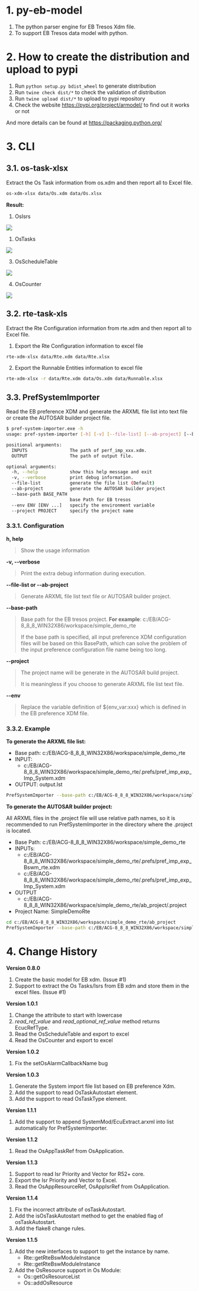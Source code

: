 # 1. py-eb-model

1. The python parser engine for EB Tresos Xdm file.
2. To support EB Tresos data model with python.

# 2. How to create the distribution and upload to pypi

1. Run `python setup.py bdist_wheel` to generate distribution
2. Run `twine check dist/*` to check the validation of distribution
3. Run `twine upload dist/*` to upload to pypi repository
4. Check the website https://pypi.org/project/armodel/ to find out it works or not

And more details can be found at https://packaging.python.org/  

# 3. CLI 

## 3.1. os-task-xlsx

Extract the Os Task information from os.xdm and then report all to Excel file.

```bash
os-xdm-xlsx data/Os.xdm data/Os.xlsx
```

**Result:**

1. OsIsrs

![](doc/os-xdm-xlsx/os_isr_in_excel.png)

1. OsTasks

![](doc/os-xdm-xlsx/os_task_in_excel.png)

3. OsScheduleTable

![](doc/os-xdm-xlsx/os_schedule_table_in_excel.png)

4. OsCounter

![](doc/os-xdm-xlsx/os_counter_in_excel.png)

## 3.2. rte-task-xls

Extract the Rte Configuration information from rte.xdm and then report all to Excel file.

1. Export the Rte Configuration information to excel file

```bash
rte-xdm-xlsx data/Rte.xdm data/Rte.xlsx
```

2. Export the Runnable Entities information to excel file

```bash
rte-xdm-xlsx -r data/Rte.xdm data/Os.xdm data/Runnable.xlsx
```

## 3.3. PrefSystemImporter

Read the EB preference XDM and generate the ARXML file list into text file or create the AUTOSAR builder project file.

```bash
$ pref-system-importer.exe -h
usage: pref-system-importer [-h] [-v] [--file-list] [--ab-project] [--base-path BASE_PATH] [--TRESOS_OUTPUT_BASE_DIR TRESOS_OUTPUT_BASE_DIR] [--project PROJECT] INPUTS [INPUTS ...] OUTPUT

positional arguments:
  INPUTS                The path of perf_imp_xxx.xdm.
  OUTPUT                The path of output file.

optional arguments:
  -h, --help            show this help message and exit
  -v, --verbose         print debug information.
  --file-list           generate the file list (Default)
  --ab-project          generate the AUTOSAR builder project
  --base-path BASE_PATH
                        base Path for EB tresos
  --env ENV [ENV ...]   specify the environment variable
  --project PROJECT     specify the project name
```
### 3.3.1. Configuration

**h, help**
> Show the usage information 

**-v, --verbose**
> Print the extra debug information during execution.

**--file-list or --ab-project**
> Generate ARXML file list text file or AUTOSAR builder project.

**--base-path**
> Base path for the EB tresos project. **For example**: c:/EB/ACG-8_8_8_WIN32X86/workspace/simple_demo_rte
>
> If the base path is specified, all input preference XDM configuration files will be based on this BasePath, which can solve the problem of the input preference configuration file name being too long.

**--project**

> The project name will be generate in the AUTOSAR build project. 
>
> It is meaningless if you choose to generate ARXML file list text file.

**--env**

> Replace the variable definition of ${env_var:xxx} which is defined in the EB preference XDM file.

### 3.3.2. Example

**To generate the ARXML file list:**

* Base path: c:/EB/ACG-8_8_8_WIN32X86/workspace/simple_demo_rte
* INPUT: 
  * c:/EB/ACG-8_8_8_WIN32X86/workspace/simple_demo_rte/.prefs/pref_imp_exp_Imp_System.xdm 
* OUTPUT: output.lst

```bash
PrefSystemImporter --base-path c:/EB/ACG-8_8_8_WIN32X86/workspace/simple_demo_rte .prefs/pref_imp_exp_Imp_System.xdm output.lst 
```

**To generate the AUTOSAR builder project:**

All ARXML files in the .project file will use relative path names, so it is recommended to run PrefSystemImporter in the directory where the .project is located.

* Base Path: c:/EB/ACG-8_8_8_WIN32X86/workspace/simple_demo_rte
* INPUTs:
  *  c:/EB/ACG-8_8_8_WIN32X86/workspace/simple_demo_rte/.prefs/pref_imp_exp_Bswm_rte.xdm 
  *  c:/EB/ACG-8_8_8_WIN32X86/workspace/simple_demo_rte/.prefs/pref_imp_exp_Imp_System.xdm
* OUTPUT
  * c:/EB/ACG-8_8_8_WIN32X86/workspace/simple_demo_rte/ab_project/.project
* Project Name: SimpleDemoRte

```bash
cd c:/EB/ACG-8_8_8_WIN32X86/workspace/simple_demo_rte/ab_project
PrefSystemImporter --base-path c:/EB/ACG-8_8_8_WIN32X86/workspace/simple_demo_rte --ab-project --project SimpleDemoRte .prefs/pref_imp_exp_Bswm_rte.xdm .prefs/pref_imp_exp_Imp_System.xdm .project 
```

# 4. Change History

**Version 0.8.0** 

1. Create the basic model for EB xdm. (Issue #1)
2. Support to extract the Os Tasks/Isrs from EB xdm and store them in the excel files. (Issue #1)

**Version 1.0.1**

1. Change the attribute to start with lowercase 
2. *read_ref_value* and *read_optional_ref_value* method returns EcucRefType.
3. Read the OsScheduleTable and export to excel
4. Read the OsCounter and export to excel

**Version 1.0.2**

1. Fix the setOsAlarmCallbackName bug

**Version 1.0.3**

1. Generate the System import file list based on EB preference Xdm.
2. Add the support to read OsTaskAutostart element.
3. Add the support to read OsTaskType element.

**Version 1.1.1**

1. Add the support to append SystemMod/EcuExtract.arxml into list automatically for PrefSystemImporter.

**Version 1.1.2**

1. Read the OsAppTaskRef from OsApplication.

**Version 1.1.3**

1. Support to read Isr Priority and Vector for R52+ core.
2. Export the Isr Priority and Vector to Excel.
3. Read the OsAppResourceRef, OsAppIsrRef from OsApplication.

**Version 1.1.4**

1. Fix the incorrect attribute of osTaskAutostart.
2. Add the isOsTaskAutostart method to get the enabled flag of osTaskAutostart.
3. Add the flake8 change rules.

**Version 1.1.5**

1. Add the new interfaces to support to get the instance by name.
   * Rte::getRteBswModuleInstance
   * Rte::getRteBswModuleInstance
2. Add the OsResource support in Os Module:
   * Os::getOsResourceList
   * Os::addOsResource